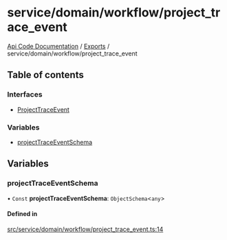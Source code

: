 # service/domain/workflow/project\_trace\_event
 
[Api Code Documentation](../README.md) / [Exports](../modules.md) / service/domain/workflow/project\_trace\_event

## Table of contents

### Interfaces

- [ProjectTraceEvent](../interfaces/service_domain_workflow_project_trace_event.ProjectTraceEvent.md)

### Variables

- [projectTraceEventSchema](service_domain_workflow_project_trace_event.md#projecttraceeventschema)

## Variables

### projectTraceEventSchema

• `Const` **projectTraceEventSchema**: `ObjectSchema`\<`any`\>

#### Defined in

[src/service/domain/workflow/project_trace_event.ts:14](https://github.com/openkfw/TruBudget/blob/40b449a/api/src/service/domain/workflow/project_trace_event.ts#L14)
